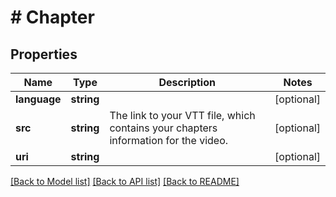 # # Chapter

## Properties

Name | Type | Description | Notes
------------ | ------------- | ------------- | -------------
**language** | **string** |  | [optional]
**src** | **string** | The link to your VTT file, which contains your chapters information for the video. | [optional]
**uri** | **string** |  | [optional]

[[Back to Model list]](../../README.md#models) [[Back to API list]](../../README.md#endpoints) [[Back to README]](../../README.md)
